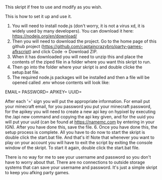 This skript if free to use and modify as you wish.

This is how to set it up and use it.

1. You will need to install node.js (don't worry, it is not a virus xd, it is widely used by many developers). You can download it here: https://nodejs.org/en/download/
2. Then you will need to download the project. Go to the home page of this github project (https://github.com/captaincrazybro/party-games-afkscript) and click Code -> Download ZIP.
3. When it has downloaded you will need to unzip this and place the contents of the ziped file in a folder where you want this skript to run. 
4. Then go into the folder where your skript is and double clicke the setup.bat file.
5. The required node.js packages will be installed and then a file will be opened called .env whose contents will look like:

EMAIL=
PASSWORD=
APIKEY=
UUID=

After each '=' sign you will put the appropriate information. For email put your minecraft email, for you password you put your minecraft password, for the apikey you will need to create a new api key on hypixel by executing the /api new command and copying the api key given, and for the uuid you will put your uuid (can be found at https://namemc.com by entering in your IGN). After you have done this, save the file.
6. Once you have done this, the setup process is complete. All you have to do now to start the skript is double click the start.bat file. And that's it! Note that whenever you want to play on your account you will have to exit the script by exiting the console window of the skript. To start it again, double click the start.bat file.

There is no way for me to see your username and password so you don't have to worry about that. There are no connections to outside storage systems that can save your username and password. It's just a simple skript to keep you afking party games. 
